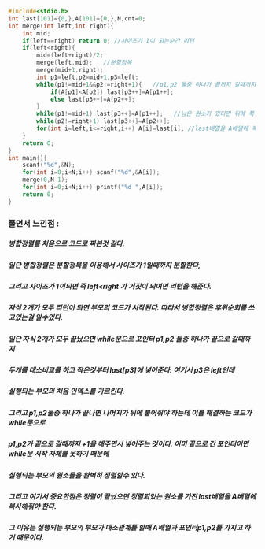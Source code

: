 ```cpp
#include<stdio.h>
int last[101]={0,},A[101]={0,},N,cnt=0;
int merge(int left,int right){
	int mid;
	if(left==right) return 0; //사이즈가 1이 되는순간 리턴
	if(left<right){
		mid=(left+right)/2;
		merge(left,mid);   //분할정복
		merge(mid+1,right);
		int p1=left,p2=mid+1,p3=left;
		while(p1!=mid+1&&p2!=right+1){   //p1,p2 둘중 하나가 끝까지 갈때까지 대소비교 하면서 정렬 해주기
			if(A[p1]<A[p2]) last[p3++]=A[p1++];
			else last[p3++]=A[p2++];
		}
		while(p1!=mid+1) last[p3++]=A[p1++];   //남은 원소가 있다면 뒤에 쭉 넣어주기
		while(p2!=right+1) last[p3++]=A[p2++];
		for(int i=left;i<=right;i++) A[i]=last[i]; //last배열을 A배열에 복사해주기
	}
	return 0;
}
int main(){
	scanf("%d",&N);
	for(int i=0;i<N;i++) scanf("%d",&A[i]);
	merge(0,N-1);
	for(int i=0;i<N;i++) printf("%d ",A[i]);
	return 0;
}
```
### 풀면서 느낀점 :
##### 병합정렬를 처음으로 코드로 짜본것 같다.
##### 일단 병합정렬은 분할정복을 이용해서 사이즈가 1일때까지 분할한다,
##### 그리고 사이즈가 1이되면 즉 left<right 가 거짓이 되며면 리턴을 해준다.
##### 자식 2개가 모두 리턴이 되면 부모의 코드가 시작된다. 따라서 병합정렬은 후위순회를 쓰고있는걸 알수있다.
##### 일단 자식 2개가 모두 끝났으면 while문으로 포인터 p1,p2 둘중 하나가 끝으로 갈때까지 
##### 두개를 대소비교를 하고 작은것부터 last[p3]에 넣어준다. 여기서 p3은 left인데
##### 실행되는 부모의 처음 인덱스를 가르킨다.
##### 그리고 p1,p2둘중 하나가 끝나면 나머지가 뒤에 붙어줘야 하는데 이를 해결하는 코드가 while문으로
##### p1,p2가 끝으로 갈때까지 +1을 해주면서 넣어주는 것이다. 이미 끝으로 간 포인터이면 while문 시작 자체를 못하기 때문에
##### 실행되는 부모의 원소들을 완벽히 정렬할수 있다. 
##### 그리고 여기서 중요한점은 정렬이 끝났으면 정렬되있는 원소를 가진 last배열을 A배열에 복사해줘야 한다.
##### 그 이유는 실행되는 부모의 부모가 대소관계를 할때 A배열과 포인터p1,p2를 가지고 하기 때문이다.
